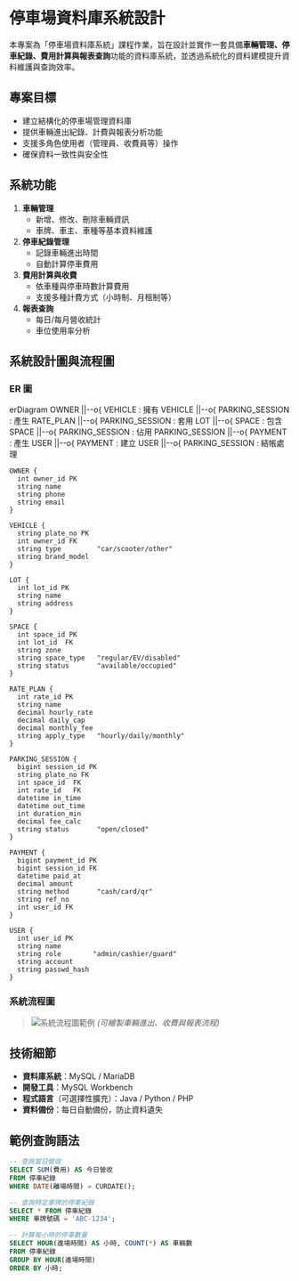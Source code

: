 # 停車場資料庫系統設計

本專案為「停車場資料庫系統」課程作業，旨在設計並實作一套具備**車輛管理、停車紀錄、費用計算與報表查詢**功能的資料庫系統，並透過系統化的資料建模提升資料維護與查詢效率。


## 專案目標
- 建立結構化的停車場管理資料庫
- 提供車輛進出紀錄、計費與報表分析功能
- 支援多角色使用者（管理員、收費員等）操作
- 確保資料一致性與安全性


## 系統功能
1. **車輛管理**
   - 新增、修改、刪除車輛資訊
   - 車牌、車主、車種等基本資料維護
2. **停車紀錄管理**
   - 記錄車輛進出時間
   - 自動計算停車費用
3. **費用計算與收費**
   - 依車種與停車時數計算費用
   - 支援多種計費方式（小時制、月租制等）
4. **報表查詢**
   - 每日/每月營收統計
   - 車位使用率分析


## 系統設計圖與流程圖
### ER 圖
erDiagram
    OWNER ||--o{ VEHICLE : 擁有
    VEHICLE ||--o{ PARKING_SESSION : 產生
    RATE_PLAN ||--o{ PARKING_SESSION : 套用
    LOT ||--o{ SPACE : 包含
    SPACE ||--o{ PARKING_SESSION : 佔用
    PARKING_SESSION ||--o{ PAYMENT : 產生
    USER ||--o{ PAYMENT : 建立
    USER ||--o{ PARKING_SESSION : 結帳處理

    OWNER {
      int owner_id PK
      string name
      string phone
      string email
    }

    VEHICLE {
      string plate_no PK
      int owner_id FK
      string type         "car/scooter/other"
      string brand_model
    }

    LOT {
      int lot_id PK
      string name
      string address
    }

    SPACE {
      int space_id PK
      int lot_id  FK
      string zone
      string space_type   "regular/EV/disabled"
      string status       "available/occupied"
    }

    RATE_PLAN {
      int rate_id PK
      string name
      decimal hourly_rate
      decimal daily_cap
      decimal monthly_fee
      string apply_type   "hourly/daily/monthly"
    }

    PARKING_SESSION {
      bigint session_id PK
      string plate_no FK
      int space_id  FK
      int rate_id   FK
      datetime in_time
      datetime out_time
      int duration_min
      decimal fee_calc
      string status       "open/closed"
    }

    PAYMENT {
      bigint payment_id PK
      bigint session_id FK
      datetime paid_at
      decimal amount
      string method       "cash/card/qr"
      string ref_no
      int user_id FK
    }

    USER {
      int user_id PK
      string name
      string role        "admin/cashier/guard"
      string account
      string passwd_hash
    }

### 系統流程圖
> ![系統流程圖範例](docs/system-flowchart.png)
> *(可繪製車輛進出、收費與報表流程)*


## 技術細節
- **資料庫系統**：MySQL / MariaDB
- **開發工具**：MySQL Workbench
- **程式語言**（可選擇性擴充）：Java / Python / PHP
- **資料備份**：每日自動備份，防止資料遺失


## 範例查詢語法
```sql
-- 查詢當日營收
SELECT SUM(費用) AS 今日營收
FROM 停車紀錄
WHERE DATE(離場時間) = CURDATE();

-- 查詢特定車牌的停車紀錄
SELECT * FROM 停車紀錄
WHERE 車牌號碼 = 'ABC-1234';

-- 計算每小時的停車數量
SELECT HOUR(進場時間) AS 小時, COUNT(*) AS 車輛數
FROM 停車紀錄
GROUP BY HOUR(進場時間)
ORDER BY 小時;
